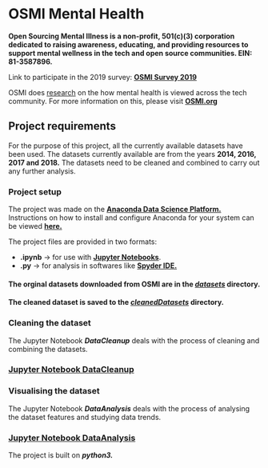 # OSMI Mental Health

**Open Sourcing Mental Illness is a non-profit, 501(c)(3) corporation dedicated to raising awareness, educating, and providing resources to support mental wellness in the tech and open source communities. EIN: 81-3587896.**

Link to participate in the 2019 survey: [**OSMI Survey 2019**](https://osmi.typeform.com/to/E1aoi6)

OSMI does [research](https://osmihelp.org/research) on the how mental health is viewed across the tech community. For more information on this, please visit [**OSMI.org**](https://osmihelp.org/)

## Project requirements
 For the purpose of this project, all the currently available datasets have been used. The datasets currently available are from the years **2014, 2016, 2017 and 2018.**
The datasets need to be cleaned and combined to carry out any further analysis.  
  
### Project setup  
The project was made on the [**Anaconda Data Science Platform.**](https://www.anaconda.com/)   
Instructions on how to install and configure Anaconda for your system can be viewed [**here.**](https://docs.anaconda.com/anaconda/install/)
  
The project files are provided in two formats:

+ **.ipynb** -> for use with [**Jupyter Notebooks**](https://jupyter.org/).
+ **.py** -> for analysis in softwares like [**Spyder IDE.**](https://www.spyder-ide.org/)


#### The orginal datasets downloaded from OSMI are in the [***datasets***](./datasets) directory.  
#### The cleaned dataset is saved to the [***cleanedDatasets***](./cleanedDatasets) directory.


### Cleaning the dataset

The Jupyter Notebook ***DataCleanup*** deals with the process of cleaning and combining the datasets.

### [**Jupyter Notebook DataCleanup**](./DataCleanup.ipynb)

### Visualising the dataset

The Jupyter Notebook ***DataAnalysis*** deals with the process of analysing the dataset features and studying data trends.
### [**Jupyter Notebook DataAnalysis**](./DataAnalysis.ipynb)

The project is built on ***python3.***


